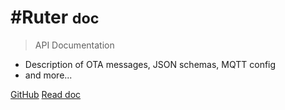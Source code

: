 <!-- _coverpage.md -->

<!-- ![logo](_media/icon.svg) -->

# #Ruter <small>doc</small>

> API Documentation  

- Description of OTA messages, JSON schemas, MQTT config
- and more...

[GitHub](https://github.com/RuterNo/)
[Read doc](README.md)
